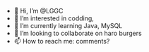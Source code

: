 - 👋 Hi, I’m @LGGC
- 👀 I’m interested in codding, 
- 🌱 I’m currently learning Java, MySQL
- 💞️ I’m looking to collaborate on haro burgers
- 📫 How to reach me: comments?

<!---
LGGC/LGGC is a ✨ special ✨ repository because its `README.md` (this file) appears on your GitHub profile.
You can click the Preview link to take a look at your changes.
--->
